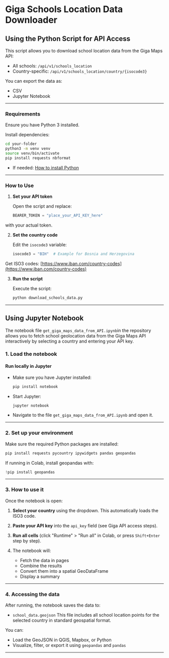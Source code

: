 
# Giga Schools Location Data Downloader

## Using the Python Script for API Access

This script allows you to download school location data from the Giga Maps API:

* All schools: `/api/v1/schools_location`
* Country-specific: `/api/v1/schools_location/country/{isocode3}`

You can export the data as:

* CSV
* Jupyter Notebook

---

### Requirements

Ensure you have Python 3 installed.

Install dependencies:

```bash
cd your-folder
python3 -m venv venv
source venv/bin/activate
pip install requests nbformat
```
* If needed: [How to install Python](https://realpython.com/installing-python/)


---

### How to Use

1. **Set your API token**

   Open the script and replace:

   ```python
   BEARER_TOKEN = "place_your_API_KEY_here"
   ```


with your actual token.

2. **Set the country code**

   Edit the `isocode3` variable:

   ```python
   isocode3 = "BIH"  # Example for Bosnia and Herzegovina
   ```
Get ISO3 codes: [https://www.iban.com/country-codes](https://www.iban.com/country-codes)


3. **Run the script**

   Execute the script:

   ```bash
   python download_schools_data.py
   ```
---

## Using Jupyter Notebook

The notebook file `get_giga_maps_data_from_API.ipynb`in the repository allows you to fetch school geolocation data from the Giga Maps API interactively by selecting a country and entering your API key.


### 1. Load the notebook

#### Run locally in Jupyter

* Make sure you have Jupyter installed:

  ```bash
  pip install notebook
  ```
* Start Jupyter:

  ```bash
  jupyter notebook
  ```
* Navigate to the file `get_giga_maps_data_from_API.ipynb` and open it.

---

### 2. Set up your environment

Make sure the required Python packages are installed:

```bash
pip install requests pycountry ipywidgets pandas geopandas
```

If running in Colab, install geopandas with:

```python
!pip install geopandas
```

---

### 3. How to use it

Once the notebook is open:

1. **Select your country** using the dropdown. This automatically loads the ISO3 code.
2. **Paste your API key** into the `api_key` field (see Giga API access steps).
3. **Run all cells** (click "Runtime" > "Run all" in Colab, or press `Shift+Enter` step by step).
4. The notebook will:

   * Fetch the data in pages
   * Combine the results
   * Convert them into a spatial GeoDataFrame
   * Display a summary

---

### 4. Accessing the data

After running, the notebook saves the data to:

* `school_data.geojson`
  This file includes all school location points for the selected country in standard geospatial format.

You can:

* Load the GeoJSON in QGIS, Mapbox, or Python
* Visualize, filter, or export it using `geopandas` and `pandas`

---

